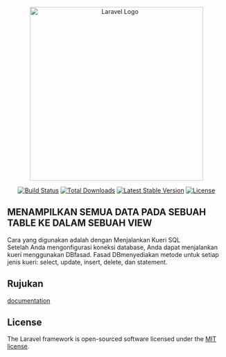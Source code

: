 <p align="center"><a href="https://laravel.com" target="_blank"><img src="https://raw.githubusercontent.com/laravel/art/master/logo-lockup/5%20SVG/2%20CMYK/1%20Full%20Color/laravel-logolockup-cmyk-red.svg" width="400" alt="Laravel Logo"></a></p>

<p align="center">
<a href="https://github.com/laravel/framework/actions"><img src="https://github.com/laravel/framework/workflows/tests/badge.svg" alt="Build Status"></a>
<a href="https://packagist.org/packages/laravel/framework"><img src="https://img.shields.io/packagist/dt/laravel/framework" alt="Total Downloads"></a>
<a href="https://packagist.org/packages/laravel/framework"><img src="https://img.shields.io/packagist/v/laravel/framework" alt="Latest Stable Version"></a>
<a href="https://packagist.org/packages/laravel/framework"><img src="https://img.shields.io/packagist/l/laravel/framework" alt="License"></a>
</p>

## MENAMPILKAN SEMUA DATA PADA SEBUAH TABLE KE DALAM SEBUAH VIEW 
Cara yang digunakan adalah dengan Menjalankan Kueri SQL <br>
Setelah Anda mengonfigurasi koneksi database, Anda dapat menjalankan kueri menggunakan DBfasad. Fasad DBmenyediakan metode untuk setiap jenis kueri: select, update, insert, delete, dan statement.


## Rujukan

 [documentation](https://laravel.com/docs/9.x/database#running-queries) 

## License

The Laravel framework is open-sourced software licensed under the [MIT license](https://opensource.org/licenses/MIT).

